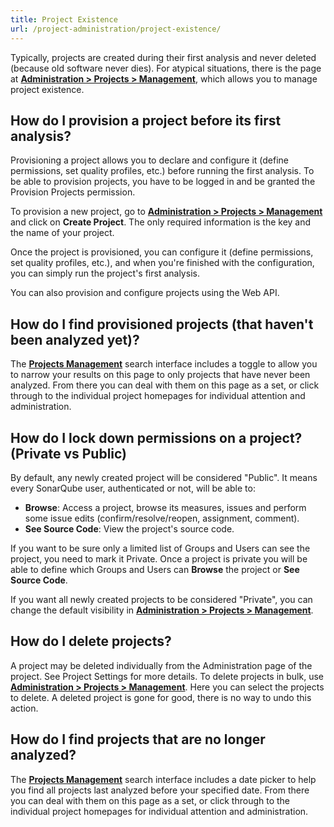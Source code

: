 ```yaml
---
title: Project Existence
url: /project-administration/project-existence/
---
```


Typically, projects are created during their first analysis and never deleted (because old software never dies). For atypical situations, there is the page at **[Administration > Projects > Management](/#sonarqube-admin#/admin/projects_management/)**, which allows you to manage project existence.

## How do I provision a project before its first analysis?
Provisioning a project allows you to declare and configure it (define permissions, set quality profiles, etc.) before running the first analysis. To be able to provision projects, you have to be logged in and be granted the Provision Projects permission.

To provision a new project, go to **[Administration > Projects > Management](/#sonarqube-admin#/admin/projects_management/)** and click on **Create Project**. The only required information is the key and the name of your project.

Once the project is provisioned, you can configure it (define permissions, set quality profiles, etc.), and when you're finished with the configuration, you can simply run the project's first analysis.

You can also provision and configure projects using the Web API.

## How do I find provisioned projects (that haven't been analyzed yet)?
The **[Projects Management](/#sonarqube-admin#/admin/projects_management/)** search interface includes a toggle to allow you to narrow your results on this page to only projects that have never been analyzed. From there you can deal with them on this page as a set, or click through to the individual project homepages for individual attention and administration.

## How do I lock down permissions on a project? (Private vs Public)
By default, any newly created project will be considered "Public". It means every SonarQube user, authenticated or not, will be able to:

* **Browse**: Access a project, browse its measures, issues and perform some issue edits (confirm/resolve/reopen, assignment, comment).
* **See Source Code**: View the project's source code.

If you want to be sure only a limited list of Groups and Users can see the project, you need to mark it Private. Once a project is private you will be able to define which Groups and Users can **Browse** the project or **See Source Code**.

If you want all newly created projects to be considered "Private", you can change the default visibility in **[Administration > Projects > Management](/#sonarqube-admin#/admin/projects_management/)**.

## How do I delete projects?
A project may be deleted individually from the Administration page of the project. See Project Settings for more details. To delete projects in bulk, use **[Administration > Projects > Management](/#sonarqube-admin#/admin/projects_management/)**. Here you can select the projects to delete. A deleted project is gone for good, there is no way to undo this action.

## How do I find projects that are no longer analyzed?
The **[Projects Management](/#sonarqube-admin#/admin/projects_management/)** search interface includes a date picker to help you find all projects last analyzed before your specified date. From there you can deal with them on this page as a set, or click through to the individual project homepages for individual attention and administration.
